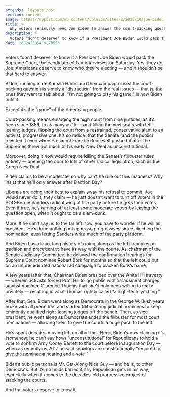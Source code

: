 ```yaml
--- 
extends: _layouts.post 
section: content 
image: https://nypost.com/wp-content/uploads/sites/2/2020/10/joe-biden-9.jpg?quality=90&strip=all&w=1200 
title: > 
  Why voters seriously need Joe Biden to answer the court-packing question 
description: > 
  Voters “don’t deserve” to know if a President Joe Biden would pack the Supreme Court, the candidate told an interviewer on Saturday.Yes, they do, Joe: Americans deserve to know who they’re electing — and it shouldn’t be that hard to answer.Biden, running mate Kamala Harris and their campaign insist the court-packing question is simply a “distraction” from the real issues — that is, the ones they want to talk about.Even if true, he’s turning off at least some moderate voters by leaving the question open, when it ought to be a slam-dunk.More: If he can’t say no to the far left now, you have to wonder if he will as president. 
date: 1602476054.9870553 
--- 
```

Voters “don’t deserve” to know if a President Joe Biden would pack the Supreme Court, the candidate told an interviewer on Saturday. Yes, they do, Joe: Americans deserve to know who they’re electing — and it shouldn’t be that hard to answer.

Biden, running mate Kamala Harris and their campaign insist the court-packing question is simply a “distraction” from the real issues — that is, the ones they want to talk about. “I’m not going to play his game,” is how Biden puts it.

Except it’s the “game” of the American people.

Court-packing means enlarging the high court from nine justices, as it’s been since 1869, to as many as 15 — and filling the new seats with left-leaning judges, flipping the court from a restrained, conservative slant to an activist, progressive one. It’s so radical that the Senate (and the public) rejected it even when President Franklin Roosevelt pushed it after the Supremes threw out much of his early New Deal as unconstitutional.

Moreover, doing it now would require killing the Senate’s filibuster rules entirely — opening the door to lots of other radical legislation, such as the Green New Deal.

Biden claims to be a moderate, so why can’t he rule out this madness? Why insist that he’ll only answer after Election Day?

Liberals are doing their best to explain away his refusal to commit. Joe would never do it, they claim — he just doesn’t want to turn off voters in the AOC-Bernie Sanders radical wing of the party before he gets their votes. Even if true, he’s turning off at least some moderate voters by leaving the question open, when it ought to be a slam-dunk.

More: If he can’t say no to the far left now, you have to wonder if he will as president. He’s done nothing but appease progressives since clinching the nomination, even letting Sanders write much of the party platform.

And Biden has a long, long history of going along as the left tramples on tradition and precedent to have its way with the courts. As chairman of the Senate Judiciary Committee, he delayed the confirmation hearings for Supreme Court nominee Robert Bork for months so that the left could put on an unprecedented national ad campaign to blacken Bork’s name.

A few years lafter that, Chairman Biden presided over the Anita Hill travesty — wherein activists forced Prof. Hill to go public with harassment charges against nominee Clarence Thomas that she’d only been willing to make privately — resulting in what Thomas rightly called “a high-tech lynching.”

After that, Sen. Biden went along as Democrats in the George W. Bush years broke with all precedent and started filibustering judicial nominees to keep eminently qualified right-leaning judges off the bench. Then, as vice president, he went along as Democrats ended the filibuster for most court nominations — allowing them to give the courts a huge push to the left.

He’s spent decades moving left on all of this. Heck, Biden’s now claiming it’s (somehow, he can’t say how) “unconstitutional” for Republicans to hold a vote to confirm Amy Coney Barrett to the court before Inauguration Day — when as recently as 2017 he said senators are constitutionally “required to give the nominee a hearing and a vote.”

Biden’s public persona is Mr. Get-Along Nice Guy — and he is, to other Democrats. But it’s no holds barred if any Republican gets in his way, especially when it comes to the decades-old progressive project of stacking the courts.

And the voters deserve to know it.